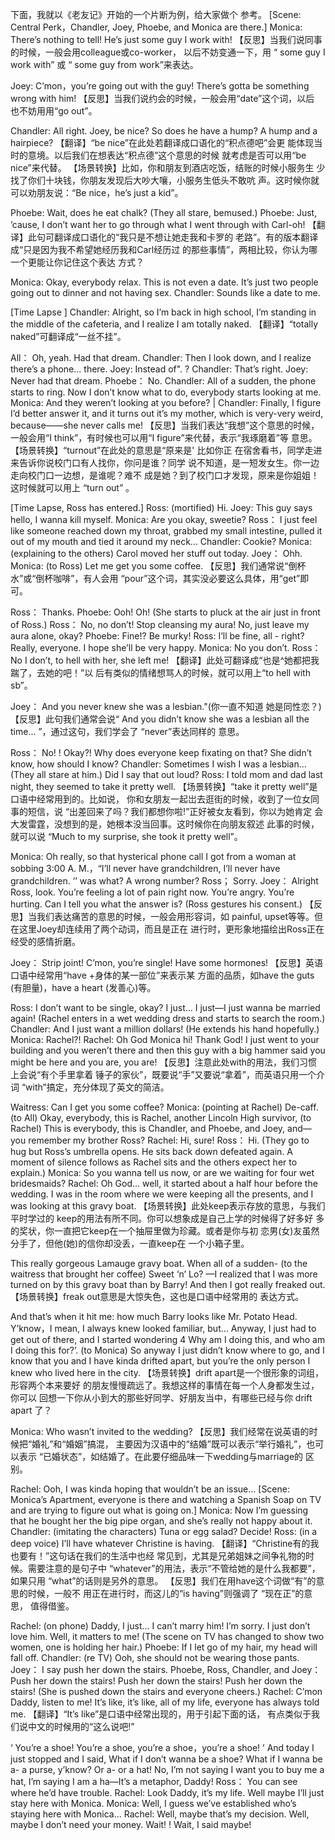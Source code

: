 下面，我就以《老友记》开始的一个片断为例，给大家做个 参考。 
[Scene: Central Perk，Chandler, Joey, Phoebe, and Monica are there.]
Monica: There’s nothing to tell! He’s just some guy I work with!
【反思】当我们说同事的时候，一般会用colleague或co-worker， 以后不妨变通一下，用 “ some guy I work with” 或 “ some guy from work”来表达。 

Joey: C’mon，you’re going out with the guy! There’s gotta be something wrong with him! 
【反思】当我们说约会的时候，一般会用“date”这个词，以后 也不妨用用“go out”。 

Chandler: All right. Joey, be nice? So does he have a hump? A hump and a hairpiece? 
【翻译】“be nice”在此处若翻译成口语化的“积点德吧”会更 能体现当时的意境。以后我们在想表达“积点德”这个意思的时候 就考虑是否可以用“be nice”来代替。 
【场景转换】比如，你和朋友到酒店吃饭，结账的时候小服务生 少找了你们十块钱，你朋友发现后大吵大嚷，小服务生低头不敢吭 声。这时候你就可以劝朋友说：“Be nice，he’s just a kid”。 

Phoebe: Wait, does he eat chalk? 
(They all stare, bemused.) 
Phoebe: Just, ’cause, I don’t want her to go through what I went through with Carl-oh! 
【翻译】此句可翻译成口语化的“我只是不想让她走我和卡罗的 老路”。有的版本翻译成“只是因为我不希望她经历我和Carl经历过 的那些事情”，两相比较，你认为哪一个更能让你记住这个表达 方式？ 

Monica: Okay, everybody relax. This is not even a date. It’s just two people going out to dinner and not having sex. 
Chandler: Sounds like a date to me. 

[Time Lapse ] 
Chandler: Alright, so I’m back in high school, I’m standing in the middle of the cafeteria, and I realize I am totally naked. 
【翻译】“totally naked”可翻译成“一丝不挂”。 

All： Oh, yeah. Had that dream. 
Chandler: Then I look down, and I realize there’s a phone... there.
Joey: Instead of". ? 
Chandler: That’s right. 
Joey: Never had that dream. 
Phoebe： No. 
Chandler: All of a sudden, the phone starts to ring. Now I don’t know what to do, everybody starts looking at me. 
Monica: And they weren’t looking at you before? | 
Chandler: Finally, I figure I’d better answer it, and it turns out it’s my mother, which is very-very weird, because——she never calls me! 
【反思】当我们表达“我想”这个意思的时候，一般会用“I think”，有时候也可以用“I figure”来代替，表示“我琢磨着”等 意思。 
【场景转换】“turnout”在此处的意思是“原来是' 比如你正 在宿舍看书，同学走进来告诉你说校门口有人找你，你问是谁？同学 说不知道，是一短发女生。你一边走向校门口一边想，是谁呢？难不 成是她？到了校门口才发现，原来是你姐姐！这时候就可以用上 “turn out” 。

[Time Lapse, Ross has entered.] 
Ross: (mortified) Hi. 
Joey: This guy says hello, I wanna kill myself.
Monica: Are you okay, sweetie? 
Ross： I just feel like someone reached down my throat, grabbed my small intestine, pulled it out of my mouth and tied it around my neck... 
Chandler: Cookie? 
Monica: (explaining to the others) Carol moved her stuff out today.
Joey： Ohh. 
Monica: (to Ross) Let me get you some coffee. 
【反思】我们通常说“倒杯水”或“倒杯咖啡”，有人会用 “pour”这个词，其实没必要这么具体，用“get”即可。 

Ross： Thanks. 
Phoebe: Ooh! Oh! (She starts to pluck at the air just in front of Ross.)
Ross： No, no don’t! Stop cleansing my aura! No, just leave my aura alone, okay? 
Phoebe: Fine!? Be murky! 
Ross: I’ll be fine, all - right? Really, everyone. I hope she’ll be very happy. 
Monica: No you don’t. 
Ross： No I don’t, to hell with her, she left me! 
【翻译】此处可翻译成“也是^她都把我踹了，去她的吧！”以 后有类似的情绪想骂人的时候，就可以用上“to hell with sb”。 

Joey： And you never knew she was a lesbian."(你一直不知道 她是同性恋？) 
【反思】此句我们通常会说“ And you didn’t know she was a lesbian all the time... ”，通过这句，我们学会了 “never”表达同样的 
意思。 

Ross： No! ! Okay?! Why does everyone keep fixating on that? She didn’t know, how should I know? 
Chandler: Sometimes I wish I was a lesbian... (They all stare at him.) Did I say that out loud? 
Ross: I told mom and dad last night, they seemed to take it pretty well.
【场景转换】“take it pretty well”是口语中经常用到的。比如说， 你和女朋友一起岀去逛街的时候，收到了一位女同事的短信，说 “出差回来了吗？我们都想你啦!”正好被女友看到，你以为她肯定 会大发雷霆，没想到的是，她根本没当回事。这时候你在向朋友叙述 此事的时候，就可以说 “Much to my surprise, she took it pretty well”。 

Monica: Oh really, so that hysterical phone call I got from a woman at sobbing 3:00 A. M.，“I’ll never have grandchildren, I’ll never have grandchildren. ’’ was what? A wrong number? 
Ross； Sorry. 
Joey： Alright Ross, look. You’re feeling a lot of pain right now. You’re angry. You’re hurting. Can I tell you what the answer is? (Ross gestures his consent.) 
【反思】当我们表达痛苦的意思的时候，一般会用形容词，如 painful, upset等等。但在这里Joey却连续用了两个动词，而且是正在 进行时，更形象地描绘出Ross正在经受的感情折磨。 

Joey： Strip joint! C’mon, you’re single! Have some hormones! 
【反思】英语口语中经常用“have +身体的某一部位”来表示某 方面的品质，如have the guts (有胆量)，have a heart (发善心)等。 

Ross: I don’t want to be single, okay? I just... I just—I just wanna be married again! 
(Rachel enters in a wet wedding dress and starts to search the room.)
Chandler: And I just want a million dollars! (He extends his hand hopefully.) 
Monica: Rachel?! 
Rachel: Oh God Monica hi! Thank God! I just went to your building and you weren’t there and then this guy with a big hammer said you might be here and you are, you are! 
【反思】注意此处with的用法，我们习惯上会说“有个手里拿着 锤子的家伙”，既要说“手”又要说“拿着”，而英语只用一个介词 “with”搞定，充分体现了英文的简洁。 

Waitress: Can I get you some coffee? 
Monica: (pointing at Rachel) De-caff. (to All) Okay, 
everybody, this is Rachel, another Lincoln High survivor, (to Rachel) This is everybody, this is Chandler, and Phoebe, and Joey, and—you remember my brother Ross? 
Rachel: Hi, sure! 
Ross： Hi. 
(They go to hug but Ross’s umbrella opens. He sits back down defeated again. A moment of silence follows as Rachel sits and the others expect her to explain.) 
Monica: So you wanna tell us now, or are we waiting for four wet bridesmaids? 
Rachel: Oh God... well, it started about a half hour before the wedding. I was in the room where we were keeping all the presents, and I was looking at this gravy boat. 
【场景转换】此处keep表示存放的意思，与我们平时学过的 keep的用法有所不同。你可以想象成是自己上学的时候得了好多好 多的奖状，你一直把它keep在一个抽屉里做为珍藏。或者是你与初 恋男(女)友虽然分手了，但他(她)的信你却没丢，一直keep在 一个小箱子里。 

This really gorgeous Lamauge gravy boat. When all of a sudden- (to the waitress that brought her coffee) Sweet ‘n’ Lo? —I realized that I was more turned on by this gravy boat than by Barry! And then I got really freaked out. 
【场景转换】freak out意思是大惊失色，这也是口语中经常用的 表达方式。 

And that’s when it hit me: how much Barry looks like Mr. Potato Head. Y’know，I mean, I always knew looked familiar, but... Anyway, 
I just had to get out of there, and I started wondering 4 Why am I doing this, and who am I doing this for?’. (to Monica) So anyway I just didn’t know where to go, and I know that you and I have kinda drifted apart, but you’re the only person I knew who lived here in the city. 
【场景转换】drift apart是一个很形象的词组，形容两个本来要好 的朋友慢慢疏远了。我想这样的事情在每一个人身都发生过，你可以 回想一下你从小到大的那些好同学、好朋友当中，有哪些已经与你 drift apart 了？ 

Monica: Who wasn’t invited to the wedding? 
【反思】我们经常在说英语的时候把“婚礼”和“婚姻”搞混， 主要因为汉语中的“结婚”既可以表示“举行婚礼”，也可以表示 “已婚状态”，如结婚了。在此要仔细品味一下wedding与marriage的 区别。 

Rachel: Ooh, I was kinda hoping that wouldn’t be an issue... 
[Scene: Monica’s Apartment, everyone is there and watching a Spanish Soap on TV and are trying to figure out what is going on.] 
Monica: Now I’m guessing that he bought her the big pipe organ, and she’s really not happy about it. 
Chandler: (imitating the characters) Tuna or egg salad? Decide! 
Ross: (in a deep voice) I’ll have whatever Christine is having.
【翻译】“Christine有的我也要有！”这句话在我们的生活中也经 常见到，尤其是兄弟姐妹之间争礼物的时候。需要注意的是句子中 “whatever”的用法，表示“不管给她的是什么我都要”，如果只用 “what”的话则是另外的意思。 
【反思】我们在用have这个词做“有”的意思的时候，一般不 用正在进行时，而这儿的“is having”则强调了 “现在正”的意思， 值得借鉴。 

Rachel: (on phone) Daddy, I just... I can’t marry him! I’m 
sorry. I just don’t love him. Well, it matters to me! 
(The scene on TV has changed to show two women, one is holding her hair.) 
Phoebe: If I let go of my hair, my head will fall off. Chandler: (re TV) Ooh, she should not be wearing those pants. Joey： I say push her down the stairs. Phoebe, Ross, Chandler, and Joey： Push her down the stairs! Push her down the stairs! Push her down the stairs! 
(She is pushed down the stairs and everyone cheers.) 
Rachel: C’mon Daddy, listen to me! It’s like, it’s like, all of my life, everyone has always told me. 
【翻译】“It’s like”是口语中经常出现的，用于引起下面的话， 有点类似于我们说中文的时候用的“这么说吧!” 

‘ You’re a shoe! You’re a shoe, you’re a shoe，you’re a shoe! ’ And today I just stopped and I said, What if I don’t wanna be a shoe? What if I wanna be a- a purse, y’know? Or a- or a hat! No, I’m not saying I want you to buy me a hat, I’m saying I am a ha—It’s a metaphor, Daddy! 
Ross： You can see where he’d have trouble. 
Rachel: Look Daddy, it’s my life. Well maybe I’ll just stay here with Monica.
Monica: Well, I guess we’ve established who’s staying here with Monica... 
Rachel: Well, maybe that’s my decision. Well, maybe I don’t need your money. Wait! ! Wait, I said maybe!
